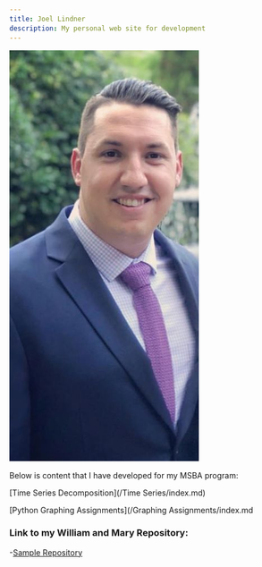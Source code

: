 ```yaml
---
title: Joel Lindner
description: My personal web site for development
---
```


![My Picture](/Pictures/Profile_Pic_1.jpg)

Below is content that I have developed for my MSBA program:

[Time Series Decomposition](/Time Series/index.md)



[Python Graphing Assignments](/Graphing Assignments/index.md



### Link to my William and Mary Repository:
-[Sample Repository](https://github.com/Joel-Lindner/William-and-Mary)

